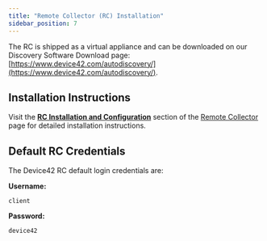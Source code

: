 ```yaml
---
title: "Remote Collector (RC) Installation"
sidebar_position: 7
---
```


The RC is shipped as a virtual appliance and can be downloaded on our Discovery Software Download page: [https://www.device42.com/autodiscovery/](https://www.device42.com/autodiscovery/).

## Installation Instructions

Visit the [**RC Installation and Configuration**](/auto-discovery/remote-collector-rc/#rc-installation-and-configuration.md) section of the [Remote Collector](/auto-discovery/remote-collector-rc.md) page for detailed installation instructions.

## Default RC Credentials

The Device42 RC default login credentials are:

**Username:** 
```
client
```
**Password:** 
```
device42
```
